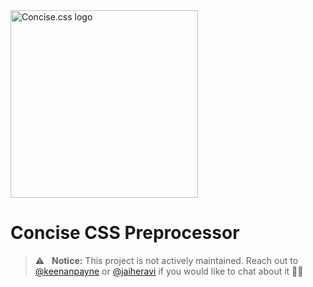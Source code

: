 <img src="https://keenanpayne.com/images/work/concise-logo.svg" alt="Concise.css logo" width="300">

# Concise CSS Preprocessor

> :warning: &nbsp; **Notice:** This project is not actively maintained. Reach out to [@keenanpayne](https://twitter.com/KeenanPayne_) or [@jaiheravi](https://twitter.com/jaiheravi) if you would like to chat about it ✌🏻

